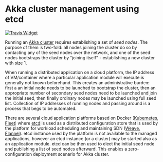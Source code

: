 Akka cluster management using etcd
==================================

[![Travis Widget]][Travis]

[Travis]: https://travis-ci.org/rkrzewski/akka-cluster-etcd
[Travis Widget]: https://travis-ci.org/rkrzewski/akka-cluster-etcd.svg?branch=master

Running an [Akka cluster](http://doc.akka.io/docs/akka/2.4.0/common/cluster.html) requires 
establishing a set of _seed nodes_. The purpose of them is two-fold: all nodes joining the cluster 
do so by contacting any of the seed nodes over the network, and one of the seed nodes bootstraps 
the cluster by "joining itself" - establishing a new cluster with size 1.

When running a distributed application on a cloud platform, the IP address of VM/container where
a particular application module will execute is generally not known beforehand. This creates an 
administrative burden: first a an initial node needs to be launched to bootstrap the cluster, then
an appropriate number of secondary seed nodes need to be launched and join the initial seed, then
finally ordinary nodes may be launched using full seed list. Collection of IP addresses of running
nodes and passing around is a process that begs to be automated.  

There are several cloud application platforms based on Docker ([Kubernetes](http://kubernetes.io/), 
[Fleet](https://coreos.com/using-coreos/clustering/)) where [etcd](https://coreos.com/etcd/) is 
used as a distributed configuration store that is used by the platform for workload scheduling and 
maintaining SDN ([Weave](http://zettio.github.io/weave/), 
[Flannel](https://github.com/coreos/flannel)). etcd instance used by the platform is not available
to the managed applications, however an etcd instance (or a cluster) may be started also as an
application module. etcd can be then used to elect the initial seed node and publishing a list of
seed nodes afterward. This enables a zero-configuration deployment scenario for Akka cluster.

